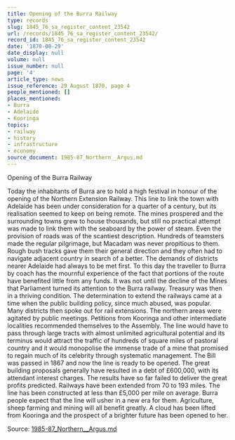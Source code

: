 ```yaml
---
title: Opening of the Burra Railway
type: records
slug: 1845_76_sa_register_content_23542
url: /records/1845_76_sa_register_content_23542/
record_id: 1845_76_sa_register_content_23542
date: '1870-08-29'
date_display: null
volume: null
issue_number: null
page: '4'
article_type: news
issue_reference: 29 August 1870, page 4
people_mentioned: []
places_mentioned:
- Burra
- Adelaide
- Kooringa
topics:
- railway
- history
- infrastructure
- economy
source_document: 1985-87_Northern__Argus.md
---
```


Opening of the Burra Railway

Today the inhabitants of Burra are to hold a high festival in honour of the opening of the Northern Extension Railway.  This line to link the town with Adelaide has been under consideration for a quarter of a century, but its realisation seemed to keep on being remote.  The mines prospered and the surrounding towns grew to house thousands, but still no practical attempt was made to link them with the seaboard by the power of steam.  Even the provision of roads was of the scantiest description.  Hundreds of teamsters made the regular pilgrimage, but Macadam was never propitious to them.  Rough bush tracks gave them their general direction and they often had to navigate adjacent country in search of a better.  The demands of districts nearer Adelaide had always to be met first.  To this day the traveller to Burra by coach has the mournful experience of the fact that portions of the route have benefited little from any funds.  It was not until the decline of the Mines that Parliament turned its attention to the Burra railway.  Treasury was then in a thriving condition.   The determination to extend the railways came at a time when the public building policy, since much abused, was popular.  Many districts then spoke out for rail extensions.  The northern areas were agitated by public meetings.  Petitions from Kooringa and other intermediate localities recommended themselves to the Assembly.  The line would have to pass through large tracts with almost unlimited agricultural potential and its terminus would attract the traffic of hundreds of square miles of pastoral country and it would monopolise the immense trade of a mine that promised to regain much of its celebrity through systematic management.    The Bill was passed in 1867 and now the line is ready to be opened.  The great building proposals generally have resulted in a debt of £600,000, with its attendant interest charges.  The results have so far failed to deliver the great profits predicted.  Railways have been extended from 70 to 193 miles.  The line has been constructed at less than £5,000 per mile on average.  Burra people expect that the line will usher in a new era for them.  Agriculture, sheep farming and mining will all benefit greatly.  A cloud has been lifted from Kooringa and the prospect of a brighter future has been opened to her.

Source: [1985-87_Northern__Argus.md](/downloads/markdown/1985-87_Northern__Argus.md)
